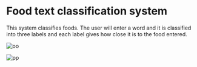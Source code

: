 # Food text classification system

This system classifies foods. The user will enter a word and it is classified into three labels and each label gives how close it is to the food entered.


![oo](https://user-images.githubusercontent.com/84277488/146241587-134acdfb-ae1e-4da0-a94e-4bb4ffec08d9.PNG)

![pp](https://user-images.githubusercontent.com/84277488/146241802-5bf8674d-3f3e-4cca-a7f1-3f3c4e6cb797.jpg)



